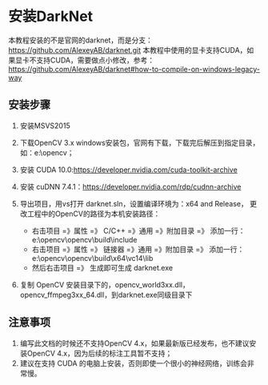 # 安装DarkNet

本教程安装的不是官网的darknet，而是分支：https://github.com/AlexeyAB/darknet.git
本教程中使用的显卡支持CUDA，如果显卡不支持CUDA，需要做点小修改，参考：https://github.com/AlexeyAB/darknet#how-to-compile-on-windows-legacy-way

## 安装步骤

1. 安装MSVS2015
2. 下载OpenCV 3.x windows安装包，官网有下载，下载完后解压到指定目录，如：e:\opencv；
3. 安装 CUDA 10.0:https://developer.nvidia.com/cuda-toolkit-archive
4. 安装 cuDNN 7.4.1：https://developer.nvidia.com/rdp/cudnn-archive 

5. 导出项目，用vs打开 darknet.sln，设置编译环境为：x64 and Release，
	更改工程中的OpenCV的路径为本机安装路径：
	* 右击项目 =》属性 =》 C/C++ =》通用 =》附加目录 =》 添加一行： e:\opencv\opencv\build\include
	* 右击项目 =》属性 =》 链接器 =》通用 =》附加目录 =》 添加一行： e:\opencv\opencv\build\x64\vc14\lib
	* 然后右击项目 =》 生成即可生成 darknet.exe
6. 复制 OpenCV 安装目录下的，opencv_world3xx.dll，opencv_ffmpeg3xx_64.dll，到darknet.exe同级目录下

## 注意事项

1. 编写此文档的时候还不支持OpenCV 4.x，如果最新版已经发布，也不建议安装OpenCV 4.x，因为后续的标注工具暂不支持；
2. 建议在支持 CUDA 的电脑上安装，否则即使一个很小的神经网络，训练会非常慢。

